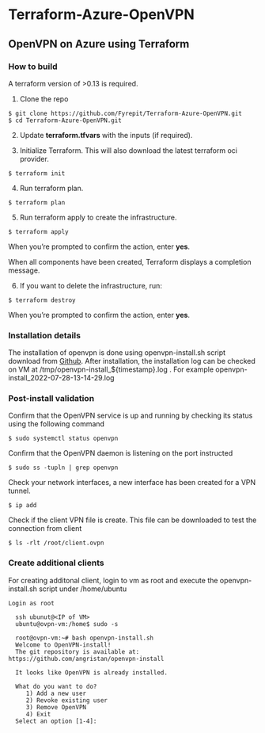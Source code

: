 # Terraform-Azure-OpenVPN

## OpenVPN on Azure using Terraform

### How to build

A terraform version of >0.13 is required.

1. Clone the repo
  ```
  $ git clone https://github.com/Fyrepit/Terraform-Azure-OpenVPN.git
  $ cd Terraform-Azure-OpenVPN.git
  ```

2. Update **terraform.tfvars** with the inputs (if required).

3. Initialize Terraform. This will also download the latest terraform oci provider.

  ```
  $ terraform init
  ```
4. Run terraform plan.

  ```
  $ terraform plan
  ```

5. Run terraform apply to create the infrastructure.

  ```
  $ terraform apply
  ```
 
  When you’re prompted to confirm the action, enter **yes**.

  When all components have been created, Terraform displays a completion message.


6. If you want to delete the infrastructure, run:

  ```
  $ terraform destroy
  ```

  When you’re prompted to confirm the action, enter **yes**.
  

### Installation details
The installation of openvpn is done using openvpn-install.sh script download from [Github](https://raw.githubusercontent.com/angristan/openvpn-install/master/openvpn-install.sh). After installation, the installation log can be checked on VM at /tmp/openvpn-install_${timestamp}.log . For example openvpn-install_2022-07-28-13-14-29.log

### Post-install validation

Confirm that the OpenVPN service is up and running by checking its status using the following command 
  ```
  $ sudo systemctl status openvpn
  ```

Confirm that the OpenVPN daemon is listening on the port instructed
  ```
  $ sudo ss -tupln | grep openvpn
  ```


Check your network interfaces, a new interface has been created for a VPN tunnel.

  ```
  $ ip add
  ```

Check if the client VPN file is create. This file can be downloaded to test the connection from client

  ```
  $ ls -rlt /root/client.ovpn
  ```

### Create additional clients

For creating additonal client, login to vm as root and execute the openvpn-install.sh script under /home/ubuntu 

  ```
  Login as root
    
    ssh ubunut@<IP of VM>
    ubuntu@ovpn-vm:/home$ sudo -s
    
    root@ovpn-vm:~# bash openvpn-install.sh
    Welcome to OpenVPN-install!
    The git repository is available at: https://github.com/angristan/openvpn-install
    
    It looks like OpenVPN is already installed.
    
    What do you want to do?
       1) Add a new user
       2) Revoke existing user
       3) Remove OpenVPN
       4) Exit
    Select an option [1-4]: 
  ```
